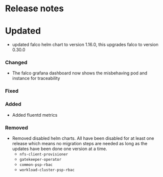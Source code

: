 # Release notes

# Updated

 - updated falco helm chart to version 1.16.0, this upgrades falco to version 0.30.0

### Changed

- The falco grafana dashboard now shows the misbehaving pod and instance for traceability

### Fixed

### Added

- Added fluentd metrics

### Removed

- Removed disabled helm charts. All have been disabled for at least one release which means no migration steps are needed as long as the updates have been done one version at a time.
  - `nfs-client-provisioner`
  - `gatekeeper-operator`
  - `common-psp-rbac`
  - `workload-cluster-psp-rbac`
